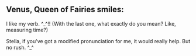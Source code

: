 ## Venus, Queen of Fairies smiles:

I like my verb. \^\_\^!! (With the last one, what exactly do you mean? Like, measuring time?)

Stella, if you've got a modified pronunciation for me, it would really help. But no rush. \^\_\^